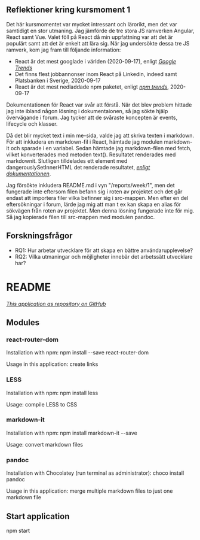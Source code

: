 Reflektioner kring kursmoment 1
-------------------------------

Det här kursmomentet var mycket intressant och lärorikt, men det var
samtidigt en stor utmaning. Jag jämförde de tre stora JS ramverken
Angular, React samt Vue. Valet föll på React då min uppfattning var att
det är populärt samt att det är enkelt att lära sig. När jag undersökte
dessa tre JS ramverk, kom jag fram till följande information:

-   React är det mest googlade i världen (2020-09-17), enligt *[Google
    Trends](https://trends.google.com/trends/explore?q=react,vue,angular)*
-   Det finns flest jobbannonser inom React på Linkedin, indeed samt
    Platsbanken i Sverige, 2020-09-17
-   React är det mest nedladdade npm paketet, enligt *[npm
    trends](https://www.npmtrends.com/vue-vs-angular-vs-react)*,
    2020-09-17

Dokumentationen för React var svår att förstå. När det blev problem
hittade jag inte ibland någon lösning i dokumentaionen, så jag sökte
hjälp övervägande i forum. Jag tycker att de svåraste koncepten är
events, lifecycle och klasser.

Då det blir mycket text i min me-sida, valde jag att skriva texten i
markdown. För att inkludera en markdown-fil i React, hämtade jag modulen
markdown-it och sparade i en variabel. Sedan hämtade jag markdown-filen
med fetch, vilket konverterades med metoden text(). Resultatet
renderades med markdownit. Slutligen tilldelades ett element med
dangerouslySetInnerHTML det renderade resultatet, *[enligt
dokumentationen](https://reactjs.org/docs/dom-elements.html)*.

Jag försökte inkludera README.md i vyn "/reports/week/1", men det
fungerade inte eftersom filen befann sig i roten av projektet och det
går endast att importera filer vilka befinner sig i src-mappen. Men
efter en del eftersökningar i forum, lärde jag mig att man t ex kan
skapa en alias för sökvägen från roten av projektet. Men denna lösning
fungerade inte för mig. Så jag kopierade filen till src-mappen med
modulen pandoc.

Forskningsfrågor
----------------

-   RQ1: Hur arbetar utvecklare för att skapa en bättre
    användarupplevelse?
-   RQ2: Vilka utmaningar och möjligheter innebär det arbetssätt
    utvecklare har?

README
======

*[This application as repository on
GitHub](https://github.com/Christoffer2019/jsramverk)*

Modules
-------

### react-router-dom

Installation with npm: npm install --save react-router-dom

Usage in this application: create links

### LESS

Installation with npm: npm install less

Usage: compile LESS to CSS

### markdown-it

Installation with npm: npm install markdown-it --save

Usage: convert markdown files

### pandoc

Installation with Chocolatey (run terminal as administrator): choco
install pandoc

Usage in this application: merge multiple markdown files to just one
markdown file

Start application
-----------------

npm start
